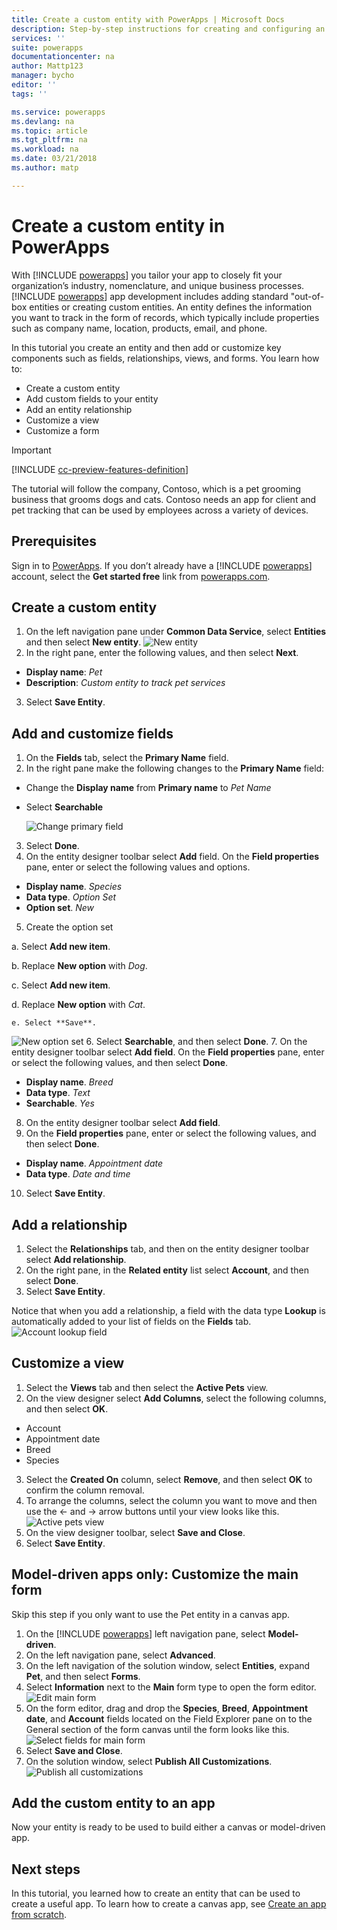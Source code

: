 ```yaml
---
title: Create a custom entity with PowerApps | Microsoft Docs
description: Step-by-step instructions for creating and configuring an entity to use with a PowerApps app.
services: ''
suite: powerapps
documentationcenter: na
author: Mattp123
manager: bycho
editor: ''
tags: ''

ms.service: powerapps
ms.devlang: na
ms.topic: article
ms.tgt_pltfrm: na
ms.workload: na
ms.date: 03/21/2018
ms.author: matp

---
```

# Create a custom entity in PowerApps

With [!INCLUDE [powerapps](../../includes/powerapps.md)] you tailor your app to closely fit your organization’s industry, nomenclature, and unique business processes. [!INCLUDE [powerapps](../../includes/powerapps.md)] app development includes adding standard "out-of-box entities or creating custom entities. An entity defines the information you want to track in the form of records, which typically include properties such as company name, location, products, email, and phone. 

In this tutorial you create an entity and then add or customize key components such as fields, relationships, views, and forms. You learn how to:

- Create a custom entity
- Add custom fields to your entity
- Add an entity relationship
- Customize a view 
- Customize a form

> [!IMPORTANT]
> [!INCLUDE [cc-preview-features-definition](../../includes/cc-preview-features-definition.md)]

The tutorial will follow the company, Contoso, which is a pet grooming business that grooms dogs and cats. Contoso needs an app for client and pet tracking that can be used by employees across a variety of devices.

## Prerequisites

Sign in to [PowerApps](https://powerapps.microsoft.com/). If you don’t already have a [!INCLUDE [powerapps](../../includes/powerapps.md)] account, select the **Get started free** link from [powerapps.com](https://web.powerapps.com).

## Create a custom entity

1. On the left navigation pane under **Common Data Service**, select **Entities** and then select **New entity**.
    ![New entity](media/create-custom-entity/create-new-entity.png)
2. In the right pane, enter the following values, and then select **Next**.
  - **Display name**: *Pet* 
  - **Description**: *Custom entity to track pet services*
3. Select **Save Entity**.

## Add and customize fields

1. On the **Fields** tab, select the **Primary Name** field.
2. In the right pane make the following changes to the **Primary Name** field: 
  - Change the **Display name** from **Primary name** to *Pet Name*
  -	Select **Searchable**

    ![Change primary field](media/create-custom-entity/primary-field.png)
3. Select **Done**.
4. On the entity designer toolbar select **Add** field. On the **Field properties** pane, enter or select the following values and options.
  - **Display name**. *Species*
  - **Data type**. *Option Set*
  - **Option set**. *New*
5. Create the option set

  a. Select **Add new item**. 
  
  b. Replace **New option** with *Dog*. 
   
  c. Select **Add new item**. 
    
  d.  Replace **New option** with *Cat*. 
    
    e. Select **Save**. 

  ![New option set](media/create-custom-entity/optionset-add-items.png)
6. Select **Searchable**, and then select **Done**.
7. On the entity designer toolbar select **Add field**. On the **Field properties** pane, enter or select the following values, and then select **Done**.
  - **Display name**. *Breed*
  - **Data type**. *Text*
  - **Searchable**. *Yes*
8. On the entity designer toolbar select **Add field**. 
9. On the **Field properties** pane, enter or select the following values, and then select **Done**. 
  -	**Display name**. *Appointment date*
  - **Data type**. *Date and time*
10. Select **Save Entity**.

## Add a relationship

1. Select the **Relationships** tab, and then on the entity designer toolbar select **Add relationship**. 
2. On the right pane, in the **Related entity** list select **Account**, and then select **Done**.
3. Select **Save Entity**.

Notice that when you add a relationship, a field with the data type **Lookup** is automatically added to your list of fields on the **Fields** tab.
    ![Account lookup field](media/create-custom-entity/account-lookup-field.png)

## Customize a view

1. Select the **Views** tab and then select the **Active Pets** view.
2. On the view designer select **Add Columns**, select the following columns, and then select **OK**.
  - Account
  - Appointment date 
  - Breed 
  - Species
3. Select the **Created On** column, select **Remove**, and then select **OK** to confirm the column removal.
4. To arrange the columns, select the column you want to move and then use the <- and -> arrow buttons until your view looks like this.
    ![Active pets view](media/create-custom-entity/active-pets-view.png)
5. On the view designer toolbar, select **Save and Close**.  
6. Select **Save Entity**.

## Model-driven apps only: Customize the main form

Skip this step if you only want to use the Pet entity in a canvas app. 

1. On the [!INCLUDE [powerapps](../../includes/powerapps.md)] left navigation pane, select **Model-driven**.
2. On the left navigation pane, select **Advanced**.
3. On the left navigation of the solution window, select **Entities**, expand **Pet**, and then select **Forms**.
4. Select **Information** next to the **Main** form type to open the form editor.
    ![Edit main form](media/create-custom-entity/main-form-edit.png)
5. On the form editor, drag and drop the **Species**, **Breed**, **Appointment date**, and **Account** fields located on the Field Explorer pane on to the General section of the form canvas until the form looks like this.
    ![Select fields for main form](media/create-custom-entity/main-form-edit2.png) 
6. Select **Save and Close**.
7. On the solution window, select **Publish All Customizations**.
    ![Publish all customizations](media/create-custom-entity/publish-all-customizations.png)

## Add the custom entity to an app

Now your entity is ready to be used to build either a canvas or model-driven app. 

## Next steps

In this tutorial, you learned how to create an entity that can be used to create a useful app. To learn how to create a canvas app, see [Create an app from scratch](../canvas-apps/get-started-create-from-blank.md).
